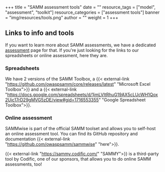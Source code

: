 +++
title = "SAMM assessment tools"
date = ""
resource_tags = ["model", "assessment", "toolkit"]
resource_categories = ["assessment tools"]
banner = "img/resources/tools.png"
author = ""
weight = 1
+++

## Links to info and tools

If you want to learn more about SAMM assessments, we have a dedicated [assessment](/assessment) page for that. If you're just looking for the links to our spreadsheets or online assessment, here they are.

### Spreadsheets

We have 2 versions of the SAMM Toolbox, a {{< external-link "https://github.com/owaspsamm/core/releases/latest" "Microsoft Excel Toolbox">}} and a {{< external-link "https://docs.google.com/spreadsheets/d/1jmLVltRhuG19AX5cLUcWH1Qox2Uic17rD29gMVG5zDE/view#gid=1716553355" "Google Spreadsheet Toolbox">}}.

### Online assessment

SAMMwise is part of the official SAMM toolset and allows you to self-host an online assessment tool. You can find its GitHub repository and documentation {{< external-link "https://github.com/owaspsamm/sammwise" "here">}}.

{{< external-link "https://sammy.codific.com/" "SAMMY">}} is a third-party tool by Codific, one of our sponsors, that allows you to do online SAMM assessments, too! 